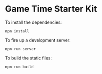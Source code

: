# Game Time Starter Kit

To install the dependencies:

```
npm install
```

To fire up a development server:

```
npm run server
```


To build the static files:

```js
npm run build
```

